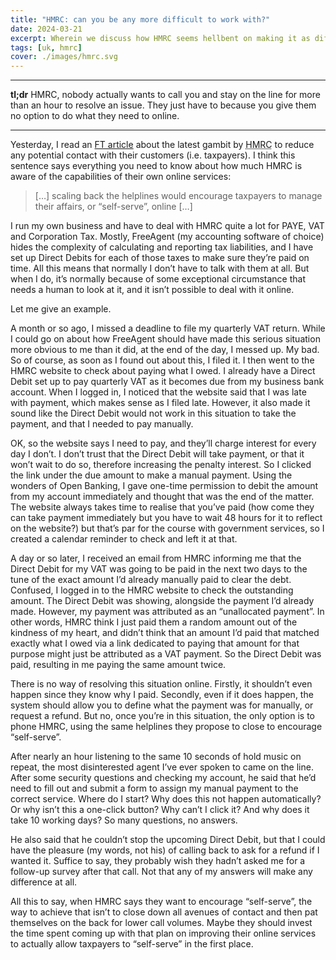 ```yaml
---
title: "HMRC: can you be any more difficult to work with?"
date: 2024-03-21
excerpt: Wherein we discuss how HMRC seems hellbent on making it as difficult as possible to work with them.
tags: [uk, hmrc]
cover: ./images/hmrc.svg
---
```


***

**tl;dr** HMRC, nobody actually wants to call you and stay on the line for more than an hour to resolve an issue. They just have to because you give them no option to do what they need to online.

***

Yesterday, I read an [FT article](https://www.ft.com/content/2ba64769-0760-4ddb-b134-b586723d0c19) about the latest gambit by <abbr title="HM Revenue and Customs">HMRC</abbr> to reduce any potential contact with their customers (i.e. taxpayers). I think this sentence says everything you need to know about how much HMRC is aware of the capabilities of their own online services:

> […] scaling back the helplines would encourage taxpayers to manage their affairs, or “self-serve”, online […]

I run my own business and have to deal with HMRC quite a lot for PAYE, VAT and Corporation Tax. Mostly, FreeAgent (my accounting software of choice) hides the complexity of calculating and reporting tax liabilities, and I have set up Direct Debits for each of those taxes to make sure they’re paid on time. All this means that normally I don’t have to talk with them at all. But when I do, it’s normally because of some exceptional circumstance that needs a human to look at it, and it isn’t possible to deal with it online.

Let me give an example.

A month or so ago, I missed a deadline to file my quarterly VAT return. While I could go on about how FreeAgent should have made this serious situation more obvious to me than it did, at the end of the day, I messed up. My bad. So of course, as soon as I found out about this, I filed it. I then went to the HMRC website to check about paying what I owed. I already have a Direct Debit set up to pay quarterly VAT as it becomes due from my business bank account. When I logged in, I noticed that the website said that I was late with payment, which makes sense as I filed late. However, it also made it sound like the Direct Debit would not work in this situation to take the payment, and that I needed to pay manually.

OK, so the website says I need to pay, and they’ll charge interest for every day I don’t. I don’t trust that the Direct Debit will take payment, or that it won’t wait to do so, therefore increasing the penalty interest. So I clicked the link under the due amount to make a manual payment. Using the wonders of Open Banking, I gave one-time permission to debit the amount from my account immediately and thought that was the end of the matter. The website always takes time to realise that you’ve paid (how come they can take payment immediately but you have to wait 48 hours for it to reflect on the website?) but that’s par for the course with government services, so I created a calendar reminder to check and left it at that.

A day or so later, I received an email from HMRC informing me that the Direct Debit for my VAT was going to be paid in the next two days to the tune of the exact amount I’d already manually paid to clear the debt. Confused, I logged in to the HMRC website to check the outstanding amount. The Direct Debit was showing, alongside the payment I’d already made. However, my payment was attributed as an “unallocated payment”. In other words, HMRC think I just paid them a random amount out of the kindness of my heart, and didn’t think that an amount I’d paid that matched exactly what I owed via a link dedicated to paying that amount for that purpose might just be attributed as a VAT payment. So the Direct Debit was paid, resulting in me paying the same amount twice.

There is no way of resolving this situation online. Firstly, it shouldn’t even happen since they know why I paid. Secondly, even if it does happen, the system should allow you to define what the payment was for manually, or request a refund. But no, once you’re in this situation, the only option is to phone HMRC, using the same helplines they propose to close to encourage “self-serve”.

After nearly an hour listening to the same 10 seconds of hold music on repeat, the most disinterested agent I’ve ever spoken to came on the line. After some security questions and checking my account, he said that he’d need to fill out and submit a form to assign my manual payment to the correct service. Where do I start? Why does this not happen automatically? Or why isn’t this a one-click button? Why can’t I click it? And why does it take 10 working days? So many questions, no answers.

He also said that he couldn’t stop the upcoming Direct Debit, but that I could have the pleasure (my words, not his) of calling back to ask for a refund if I wanted it. Suffice to say, they probably wish they hadn’t asked me for a follow-up survey after that call. Not that any of my answers will make any difference at all.

All this to say, when HMRC says they want to encourage “self-serve”, the way to achieve that isn’t to close down all avenues of contact and then pat themselves on the back for lower call volumes. Maybe they should invest the time spent coming up with that plan on improving their online services to actually allow taxpayers to “self-serve” in the first place.
